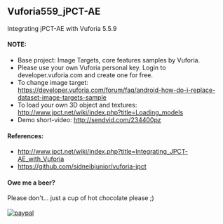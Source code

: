 ## Vuforia559_jPCT-AE
Integrating jPCT-AE with Vuforia 5.5.9

#### NOTE:
- Base project: Image Targets, core features samples by Vuforia.
- Please use your own Vuforia personal key. Login to developer.vuforia.com and create one for free.
- To change image target: https://developer.vuforia.com/forum/faq/android-how-do-i-replace-dataset-image-targets-sample
- To load your own 3D object and textures: http://www.jpct.net/wiki/index.php?title=Loading_models
- Demo short-video: http://sendvid.com/234400pz

#### References:
- http://www.jpct.net/wiki/index.php?title=Integrating_JPCT-AE_with_Vuforia
- https://github.com/sidneibjunior/vuforia-jpct

#### Owe me a beer?
Please don't... just a cup of hot chocolate please ;)
<br/><br/>[![paypal](https://www.paypalobjects.com/en_US/i/btn/btn_donateCC_LG.gif)](https://www.paypal.com/cgi-bin/webscr?cmd=_s-xclick&hosted_button_id=BXL8LLD354LEN)
